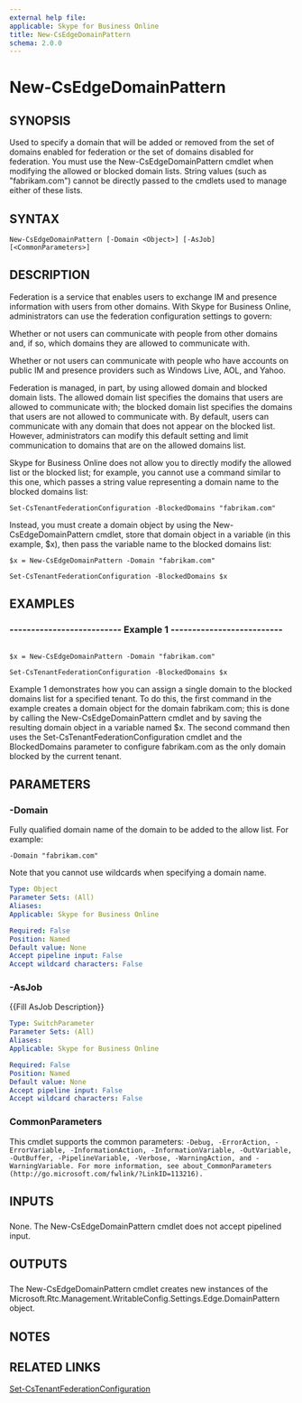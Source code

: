 ```yaml
---
external help file: 
applicable: Skype for Business Online
title: New-CsEdgeDomainPattern
schema: 2.0.0
---
```


# New-CsEdgeDomainPattern

## SYNOPSIS
Used to specify a domain that will be added or removed from the set of domains enabled for federation or the set of domains disabled for federation.
You must use the New-CsEdgeDomainPattern cmdlet when modifying the allowed or blocked domain lists.
String values (such as "fabrikam.com") cannot be directly passed to the cmdlets used to manage either of these lists.

## SYNTAX

```
New-CsEdgeDomainPattern [-Domain <Object>] [-AsJob] [<CommonParameters>]
```

## DESCRIPTION
Federation is a service that enables users to exchange IM and presence information with users from other domains.
With Skype for Business Online, administrators can use the federation configuration settings to govern:

Whether or not users can communicate with people from other domains and, if so, which domains they are allowed to communicate with.

Whether or not users can communicate with people who have accounts on public IM and presence providers such as Windows Live, AOL, and Yahoo.

Federation is managed, in part, by using allowed domain and blocked domain lists.
The allowed domain list specifies the domains that users are allowed to communicate with; the blocked domain list specifies the domains that users are not allowed to communicate with.
By default, users can communicate with any domain that does not appear on the blocked list.
However, administrators can modify this default setting and limit communication to domains that are on the allowed domains list.

Skype for Business Online does not allow you to directly modify the allowed list or the blocked list; for example, you cannot use a command similar to this one, which passes a string value representing a domain name to the blocked domains list:

`Set-CsTenantFederationConfiguration -BlockedDomains "fabrikam.com"`

Instead, you must create a domain object by using the New-CsEdgeDomainPattern cmdlet, store that domain object in a variable (in this example, $x), then pass the variable name to the blocked domains list:

`$x = New-CsEdgeDomainPattern -Domain "fabrikam.com"`

`Set-CsTenantFederationConfiguration -BlockedDomains $x`

## EXAMPLES

### -------------------------- Example 1 -------------------------- 
```

$x = New-CsEdgeDomainPattern -Domain "fabrikam.com"

Set-CsTenantFederationConfiguration -BlockedDomains $x
```

Example 1 demonstrates how you can assign a single domain to the blocked domains list for a specified tenant.
To do this, the first command in the example creates a domain object for the domain fabrikam.com; this is done by calling the New-CsEdgeDomainPattern cmdlet and by saving the resulting domain object in a variable named $x.
The second command then uses the Set-CsTenantFederationConfiguration cmdlet and the BlockedDomains parameter to configure fabrikam.com as the only domain blocked by the current tenant.


## PARAMETERS

### -Domain
Fully qualified domain name of the domain to be added to the allow list.
For example:

`-Domain "fabrikam.com"`

Note that you cannot use wildcards when specifying a domain name.

```yaml
Type: Object
Parameter Sets: (All)
Aliases: 
Applicable: Skype for Business Online

Required: False
Position: Named
Default value: None
Accept pipeline input: False
Accept wildcard characters: False
```

### -AsJob
{{Fill AsJob Description}}

```yaml
Type: SwitchParameter
Parameter Sets: (All)
Aliases: 
Applicable: Skype for Business Online

Required: False
Position: Named
Default value: None
Accept pipeline input: False
Accept wildcard characters: False
```

### CommonParameters
This cmdlet supports the common parameters: `-Debug, -ErrorAction, -ErrorVariable, -InformationAction, -InformationVariable, -OutVariable, -OutBuffer, -PipelineVariable, -Verbose, -WarningAction, and -WarningVariable. For more information, see about_CommonParameters (http://go.microsoft.com/fwlink/?LinkID=113216).`

## INPUTS

###  
None.
The New-CsEdgeDomainPattern cmdlet does not accept pipelined input.

## OUTPUTS

###  
The New-CsEdgeDomainPattern cmdlet creates new instances of the Microsoft.Rtc.Management.WritableConfig.Settings.Edge.DomainPattern object.

## NOTES

## RELATED LINKS

[Set-CsTenantFederationConfiguration](Set-CsTenantFederationConfiguration.md)
